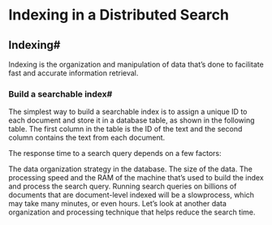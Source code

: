 # Indexing in a Distributed Search

## Indexing#
Indexing is the organization and manipulation of data that’s done to facilitate fast and accurate information retrieval.

### Build a searchable index#
The simplest way to build a searchable index is to assign a unique ID to each document and store it in a database table, as shown in the following table. The first column in the table is the ID of the text and the second column contains the text from each document.

The response time to a search query depends on a few factors:

The data organization strategy in the database.
The size of the data.
The processing speed and the RAM of the machine that’s used to build the index and process the search query.
Running search queries on billions of documents that are document-level indexed will be a slowprocess, which may take many minutes, or even hours. Let’s look at another data organization and processing technique that helps reduce the search time.


